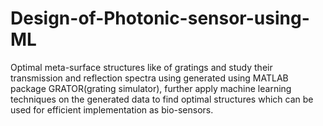 # Design-of-Photonic-sensor-using-ML


Optimal meta-surface structures like of gratings and study their transmission and reflection spectra
using generated using MATLAB package GRATOR(grating simulator), further apply machine learning techniques on the
generated data to find optimal structures which can be used for efficient implementation as bio-sensors.
